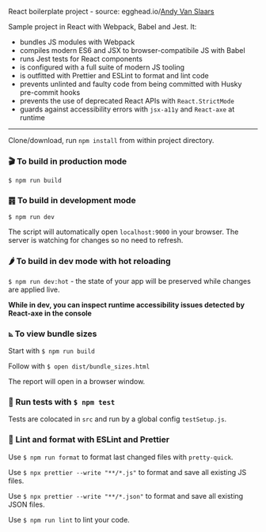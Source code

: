 React boilerplate project - source: egghead.io/[Andy Van Slaars](https://github.com/avanslaars)

Sample project in React with Webpack, Babel and Jest. It:

- bundles JS modules with Webpack
- compiles modern ES6 and JSX to browser-compatibile JS with Babel
- runs Jest tests for React components
- is configured with a full suite of modern JS tooling
- is outfitted with Prettier and ESLint to format and lint code
- prevents unlinted and faulty code from being committed with Husky pre-commit hooks
- prevents the use of deprecated React APIs with `React.StrictMode`
- guards against accessibility errors with `jsx-a11y` and `React-axe` at runtime

---

Clone/download, run `npm install` from within project directory.

### 🎬 To build in production mode

`$ npm run build`

### ䷴ To build in development mode

`$ npm run dev`

The script will automatically open `localhost:9000` in your browser. The server is watching for changes so no need to refresh.

### 🌶 To build in dev mode with hot reloading

`$ npm run dev:hot` - the state of your app will be preserved while changes are applied live.

**While in dev, you can inspect runtime accessibility issues detected by React-axe in the console**

### ⦝ To view bundle sizes

Start with `$ npm run build`

Follow with `$ open dist/bundle_sizes.html`

The report will open in a browser window.

### 🧐 Run tests with `$ npm test`

Tests are colocated in `src` and run by a global config `testSetup.js`.

### 💅 Lint and format with ESLint and Prettier

Use `$ npm run format` to format last changed files with `pretty-quick`.

Use `$ npx prettier --write "**/*.js"` to format and save all existing JS files.

Use `$ npx prettier --write "**/*.json"` to format and save all existing JSON files.

Use `$ npm run lint` to lint your code.
